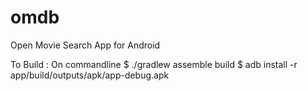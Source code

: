 # omdb
Open Movie Search App for Android

To Build :
On commandline
$ ./gradlew assemble build
$ adb install -r app/build/outputs/apk/app-debug.apk


